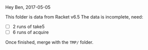 Hey Ben, 2017-05-05

This folder is data from Racket v6.5
The data is incomplete, need:
- [ ] 2 runs of take5
- [ ] 6 runs of acquire

Once finished, merge with the `TMP/` folder.
